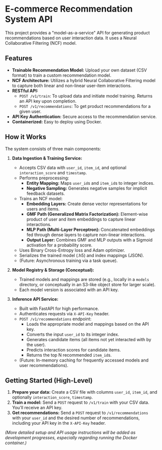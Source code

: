 # E-commerce Recommendation System API

This project provides a "model-as-a-service" API for generating product recommendations based on user interaction data. It uses a Neural Collaborative Filtering (NCF) model.

## Features

*   **Trainable Recommendation Model:** Upload your own dataset (CSV format) to train a custom recommendation model.
*   **NCF Architecture:** Utilizes a hybrid Neural Collaborative Filtering model to capture both linear and non-linear user-item interactions.
*   **RESTful API:**
    *   `POST /v1/train`: To upload data and initiate model training. Returns an API key upon completion.
    *   `POST /v1/recommendations`: To get product recommendations for a given user.
*   **API Key Authentication:** Secure access to the recommendation service.
*   **Containerized:** Easy to deploy using Docker.

## How it Works

The system consists of three main components:

1.  **Data Ingestion & Training Service:**
    *   Accepts CSV data with `user_id`, `item_id`, and optional `interaction_score` and `timestamp`.
    *   Performs preprocessing:
        *   **Entity Mapping:** Maps `user_id`s and `item_id`s to integer indices.
        *   **Negative Sampling:** Generates negative samples for implicit feedback datasets.
    *   Trains an NCF model:
        *   **Embedding Layers:** Create dense vector representations for users and items.
        *   **GMF Path (Generalized Matrix Factorization):** Element-wise product of user and item embeddings to capture linear interactions.
        *   **MLP Path (Multi-Layer Perceptron):** Concatenated embeddings fed through dense layers to capture non-linear interactions.
        *   **Output Layer:** Combines GMF and MLP outputs with a Sigmoid activation for a probability score.
    *   Uses Binary Cross-Entropy loss and Adam optimizer.
    *   Serializes the trained model (.h5) and index mappings (JSON).
    *   (Future: Asynchronous training via a task queue).

2.  **Model Registry & Storage (Conceptual):**
    *   Trained models and mappings are stored (e.g., locally in a `models` directory, or conceptually in an S3-like object store for larger scale).
    *   Each model version is associated with an API key.

3.  **Inference API Service:**
    *   Built with FastAPI for high performance.
    *   Authenticates requests via `X-API-Key` header.
    *   `POST /v1/recommendations` endpoint:
        *   Loads the appropriate model and mappings based on the API key.
        *   Converts the input `user_id` to its integer index.
        *   Generates candidate items (all items not yet interacted with by the user).
        *   Predicts interaction scores for candidate items.
        *   Returns the top N recommended `item_id`s.
    *   (Future: In-memory caching for frequently accessed models and user recommendations).

## Getting Started (High-Level)

1.  **Prepare your data:** Create a CSV file with columns `user_id`, `item_id`, and optionally `interaction_score`, `timestamp`.
2.  **Train a model:** Send a `POST` request to `/v1/train` with your CSV data. You'll receive an API key.
3.  **Get recommendations:** Send a `POST` request to `/v1/recommendations` with your `user_id` and the desired number of recommendations, including your API key in the `X-API-Key` header.

*(More detailed setup and API usage instructions will be added as development progresses, especially regarding running the Docker container.)*
